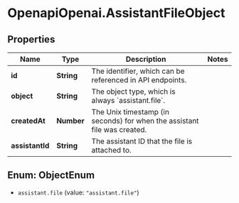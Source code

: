 # OpenapiOpenai.AssistantFileObject

## Properties

Name | Type | Description | Notes
------------ | ------------- | ------------- | -------------
**id** | **String** | The identifier, which can be referenced in API endpoints. | 
**object** | **String** | The object type, which is always &#x60;assistant.file&#x60;. | 
**createdAt** | **Number** | The Unix timestamp (in seconds) for when the assistant file was created. | 
**assistantId** | **String** | The assistant ID that the file is attached to. | 



## Enum: ObjectEnum


* `assistant.file` (value: `"assistant.file"`)




